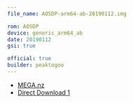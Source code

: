 ```yaml
---
file_name: AOSDP-arm64-ab-20190112.img

rom: AOSDP
device: generic_arm64_ab
date: 20190112
gsi: true

official: true
builder: peaktogoo
---
```

<!-- Insert downloads here: -->

* [MEGA.nz](https://mega.nz/#!SzoVxKja!rgh2S8Xnsw5JgNwN5km74vaNneLb3sbXnu69llJpIzQ)
* [Direct Download 1](https://ams01.downloads.aosdp.com/gsi/ARM64_AB/20190112/)
